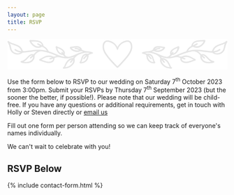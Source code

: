 ```yaml
---
layout: page
title: RSVP
---
```

![rsvpbanner](/assets/img/rsvpbanner.png)

Use the form below to RSVP to our wedding on Saturday 7<sup>th</sup> October 2023 from 3:00pm. Submit your RSVPs by Thursday 7<sup>th</sup> September 2023 (but the sooner the better, if possible!). Please note that our wedding will be child-free. If you have any questions or additional requirements, get in touch with Holly or Steven directly or [email us](mailto:massacciwedding@gmail.com)

Fill out one form per person attending so we can keep track of everyone's names individually. 


We can't wait to celebrate with you!

## RSVP Below

{% include contact-form.html %}

